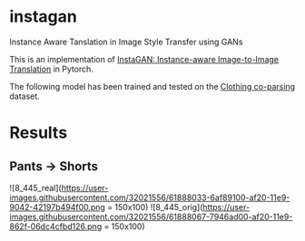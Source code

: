 # instagan
Instance Aware Tanslation in Image Style Transfer using GANs


This is an implementation of [InstaGAN: Instance-aware Image-to-Image Translation](https://arxiv.org/abs/1812.10889) in Pytorch. 



The following model has been trained and tested on the [Clothing co-parsing](https://github.com/bearpaw/clothing-co-parsing) dataset.



# Results



## Pants -> Shorts



![8_445_real](https://user-images.githubusercontent.com/32021556/61888033-6af89100-af20-11e9-9042-42197b494f00.png = 150x100)
![8_445_orig](https://user-images.githubusercontent.com/32021556/61888067-7946ad00-af20-11e9-862f-06dc4cfbd126.png = 150x100)






